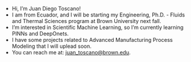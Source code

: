 -  Hi, I’m Juan Diego Toscano!
- I am from Ecuador, and I will be starting my Engineering, Ph.D. - Fluids and Thermal Sciences program at Brown University next fall.
-  I’m interested in Scientific Machine Learning, so I’m currently learning PINNs and DeepOnets.
-  I have some projects related to Advanced Manufacturing Process Modeling that I will uplead soon.
-  You can reach me at: juan_toscano@brown.edu.

<!---
jdtoscano94/jdtoscano94 is a ✨ special ✨ repository because its `README.md` (this file) appears on your GitHub profile.
You can click the Preview link to take a look at your changes.
--->
